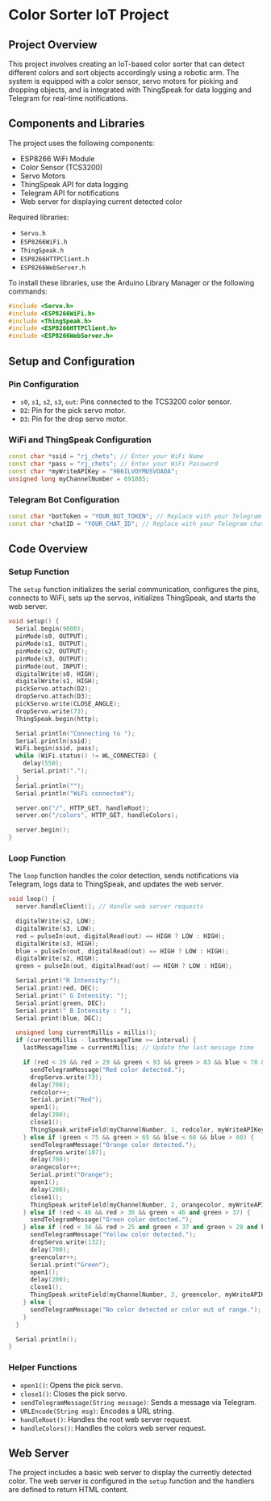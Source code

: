 # Color Sorter IoT Project

## Project Overview
This project involves creating an IoT-based color sorter that can detect different colors and sort objects accordingly using a robotic arm. The system is equipped with a color sensor, servo motors for picking and dropping objects, and is integrated with ThingSpeak for data logging and Telegram for real-time notifications.

## Components and Libraries
The project uses the following components:
- ESP8266 WiFi Module
- Color Sensor (TCS3200)
- Servo Motors
- ThingSpeak API for data logging
- Telegram API for notifications
- Web server for displaying current detected color

Required libraries:
- `Servo.h`
- `ESP8266WiFi.h`
- `ThingSpeak.h`
- `ESP8266HTTPClient.h`
- `ESP8266WebServer.h`

To install these libraries, use the Arduino Library Manager or the following commands:
```cpp
#include <Servo.h>
#include <ESP8266WiFi.h>
#include <ThingSpeak.h>
#include <ESP8266HTTPClient.h>
#include <ESP8266WebServer.h>
```

## Setup and Configuration

### Pin Configuration
- `s0`, `s1`, `s2`, `s3`, `out`: Pins connected to the TCS3200 color sensor.
- `D2`: Pin for the pick servo motor.
- `D3`: Pin for the drop servo motor.

### WiFi and ThingSpeak Configuration
```cpp
const char *ssid = "rj_chets"; // Enter your WiFi Name
const char *pass = "rj_chets"; // Enter your WiFi Password
const char *myWriteAPIKey = "9B6ILVOYMUSVOADA";
unsigned long myChannelNumber = 691885;
```

### Telegram Bot Configuration
```cpp
const char *botToken = "YOUR_BOT_TOKEN"; // Replace with your Telegram bot token
const char *chatID = "YOUR_CHAT_ID"; // Replace with your Telegram chat ID
```

## Code Overview

### Setup Function
The `setup` function initializes the serial communication, configures the pins, connects to WiFi, sets up the servos, initializes ThingSpeak, and starts the web server.
```cpp
void setup() {
  Serial.begin(9600);
  pinMode(s0, OUTPUT);
  pinMode(s1, OUTPUT);
  pinMode(s2, OUTPUT);
  pinMode(s3, OUTPUT);
  pinMode(out, INPUT);
  digitalWrite(s0, HIGH);
  digitalWrite(s1, HIGH);
  pickServo.attach(D2);
  dropServo.attach(D3);
  pickServo.write(CLOSE_ANGLE);
  dropServo.write(73);
  ThingSpeak.begin(http);

  Serial.println("Connecting to ");
  Serial.println(ssid);
  WiFi.begin(ssid, pass);
  while (WiFi.status() != WL_CONNECTED) {
    delay(550);
    Serial.print(".");
  }
  Serial.println("");
  Serial.println("WiFi connected");

  server.on("/", HTTP_GET, handleRoot);
  server.on("/colors", HTTP_GET, handleColors);

  server.begin();
}
```

### Loop Function
The `loop` function handles the color detection, sends notifications via Telegram, logs data to ThingSpeak, and updates the web server.
```cpp
void loop() {
  server.handleClient(); // Handle web server requests

  digitalWrite(s2, LOW);
  digitalWrite(s3, LOW);
  red = pulseIn(out, digitalRead(out) == HIGH ? LOW : HIGH);
  digitalWrite(s3, HIGH);
  blue = pulseIn(out, digitalRead(out) == HIGH ? LOW : HIGH);
  digitalWrite(s2, HIGH);
  green = pulseIn(out, digitalRead(out) == HIGH ? LOW : HIGH);

  Serial.print("R Intensity:");
  Serial.print(red, DEC);
  Serial.print(" G Intensity: ");
  Serial.print(green, DEC);
  Serial.print(" B Intensity : ");
  Serial.print(blue, DEC);

  unsigned long currentMillis = millis();
  if (currentMillis - lastMessageTime >= interval) {
    lastMessageTime = currentMillis; // Update the last message time

    if (red < 39 && red > 29 && green < 93 && green > 83 && blue < 78 && blue > 69) {
      sendTelegramMessage("Red color detected.");
      dropServo.write(73);
      delay(700);
      redcolor++;
      Serial.print("Red");
      open1();
      delay(200);
      close1();
      ThingSpeak.writeField(myChannelNumber, 1, redcolor, myWriteAPIKey);
    } else if (green < 75 && green > 65 && blue < 68 && blue > 60) {
      sendTelegramMessage("Orange color detected.");
      dropServo.write(107);
      delay(700);
      orangecolor++;
      Serial.print("Orange");
      open1();
      delay(200);
      close1();
      ThingSpeak.writeField(myChannelNumber, 2, orangecolor, myWriteAPIKey);
    } else if (red < 46 && red > 36 && green < 46 and green > 37) {
      sendTelegramMessage("Green color detected.");
    } else if (red < 34 && red > 25 and green < 37 and green > 28 and blue < 53 and blue > 43) {
      sendTelegramMessage("Yellow color detected.");
      dropServo.write(132);
      delay(700);
      greencolor++;
      Serial.print("Green");
      open1();
      delay(200);
      close1();
      ThingSpeak.writeField(myChannelNumber, 3, greencolor, myWriteAPIKey);
    } else {
      sendTelegramMessage("No color detected or color out of range.");
    }
  }

  Serial.println();
}
```

### Helper Functions
- `open1()`: Opens the pick servo.
- `close1()`: Closes the pick servo.
- `sendTelegramMessage(String message)`: Sends a message via Telegram.
- `URLEncode(String msg)`: Encodes a URL string.
- `handleRoot()`: Handles the root web server request.
- `handleColors()`: Handles the colors web server request.

## Web Server
The project includes a basic web server to display the currently detected color. The web server is configured in the `setup` function and the handlers are defined to return HTML content.

